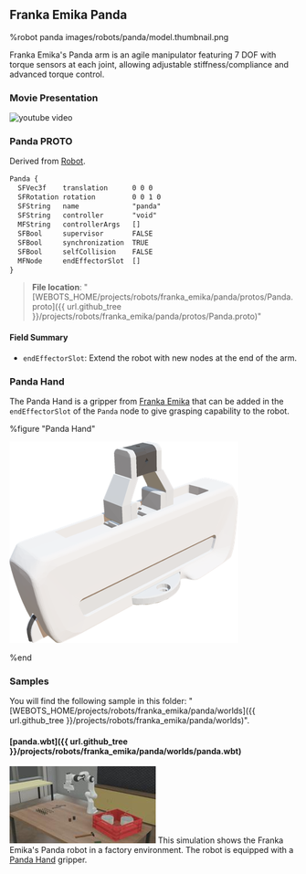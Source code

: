 ## Franka Emika Panda

%robot panda images/robots/panda/model.thumbnail.png

Franka Emika's Panda arm is an agile manipulator featuring 7 DOF with torque sensors at each joint, allowing adjustable stiffness/compliance and advanced torque control.

### Movie Presentation

![youtube video](https://www.youtube.com/watch?v=bXo68UFNyhk)

### Panda PROTO

Derived from [Robot](../reference/robot.md).

```
Panda {
  SFVec3f    translation      0 0 0
  SFRotation rotation         0 0 1 0
  SFString   name             "panda"
  SFString   controller       "void"
  MFString   controllerArgs   []
  SFBool     supervisor       FALSE
  SFBool     synchronization  TRUE
  SFBool     selfCollision    FALSE
  MFNode     endEffectorSlot  []
}
```

> **File location**: "[WEBOTS\_HOME/projects/robots/franka\_emika/panda/protos/Panda.proto]({{ url.github_tree }}/projects/robots/franka_emika/panda/protos/Panda.proto)"

#### Field Summary

- `endEffectorSlot`: Extend the robot with new nodes at the end of the arm.

### Panda Hand


The Panda Hand is a gripper from [Franka Emika](https://www.franka.de/) that can be added in the `endEffectorSlot` of the `Panda` node to give grasping capability to the robot.

%figure "Panda Hand"

![panda_hand.png](images/robots/panda/panda_hand.thumbnail.png)

%end

### Samples

You will find the following sample in this folder: "[WEBOTS\_HOME/projects/robots/franka\_emika/panda/worlds]({{ url.github_tree }}/projects/robots/franka_emika/panda/worlds)".

#### [panda.wbt]({{ url.github_tree }}/projects/robots/franka_emika/panda/worlds/panda.wbt)

![panda.wbt.png](images/robots/panda/panda.wbt.thumbnail.jpg) This simulation shows the Franka Emika's Panda robot in a factory environment.
The robot is equipped with a [Panda Hand](#panda-hand) gripper.
